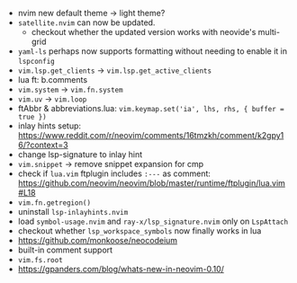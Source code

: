 <!-- LTeX: enabled=false -->
- nvim new default theme -> light theme?
- `satellite.nvim` can now be updated.
	+ checkout whether the updated version works with neovide's multi-grid
- `yaml-ls` perhaps now supports formatting without needing to enable it in
  `lspconfig`
- `vim.lsp.get_clients` -> `vim.lsp.get_active_clients`
- lua ft: b.comments
- `vim.system` -> `vim.fn.system`
- `vim.uv` -> `vim.loop`
- ftAbbr & abbreviations.lua: `vim.keymap.set('ia', lhs, rhs, { buffer = true })`
- inlay hints setup: <https://www.reddit.com/r/neovim/comments/16tmzkh/comment/k2gpy16/?context=3>
- change lsp-signature to inlay hint
- `vim.snippet` -> remove snippet expansion for cmp
- check if `lua.vim` ftplugin includes `:---` as comment:
  <https://github.com/neovim/neovim/blob/master/runtime/ftplugin/lua.vim#L18>
- `vim.fn.getregion()`
- uninstall `lsp-inlayhints.nvim`
- load `symbol-usage.nvim` and `ray-x/lsp_signature.nvim` only on `LspAttach`
- checkout whether `lsp_workspace_symbols` now finally works in lua
- <https://github.com/monkoose/neocodeium>
- built-in comment support
- `vim.fs.root`
- https://gpanders.com/blog/whats-new-in-neovim-0.10/
